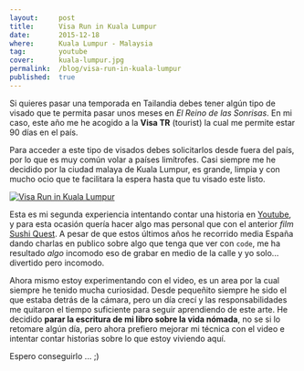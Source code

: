 ```yaml
---
layout:     post
title:      Visa Run in Kuala Lumpur
date:       2015-12-18
where:      Kuala Lumpur - Malaysia
tag:        youtube
cover:      kuala-lumpur.jpg
permalink:  /blog/visa-run-in-kuala-lumpur
published:  true
---
```


Si quieres pasar una temporada en Tailandia debes tener algún tipo de visado que te permita pasar unos meses en *El Reino de las Sonrisas*. En mi caso, este año me he acogido a la **Visa TR** (tourist) la cual me permite estar 90 días en el país.

Para acceder a este tipo de visados debes solicitarlos desde fuera del país, por lo que es muy común volar a países limítrofes. Casi siempre me he decidido por la ciudad malaya de Kuala Lumpur, es grande, limpia y con mucho ocio que te facilitara la espera hasta que tu visado este listo.

[![Visa Run in Kuala Lumpur](/assets/images/posts/youtube-visa-run.jpg)](https://www.youtube.com/watch?v=2omNzuccSMs)
 
Esta es mi segunda experiencia intentando contar una historia en [Youtube](https://www.youtube.com/channel/UC_9KPhtBAnvT2yxF-GChKnQ), y para esta ocasión quería hacer algo mas personal que con el anterior *film* [Sushi Quest](https://www.youtube.com/watch?v=2omNzuccSMs). A pesar de que estos últimos años he recorrido media España dando charlas en publico sobre algo que tenga que ver con `code`, me ha resultado *algo* incomodo eso de grabar en medio de la calle y yo solo... divertido pero incomodo. 

Ahora mismo estoy experimentando con el video, es un area por la cual siempre he tenido mucha curiosidad. Desde pequeñito siempre he sido el que estaba detrás de la cámara, pero un día crecí y las responsabilidades me quitaron el tiempo suficiente para seguir aprendiendo de este arte. He decidido **parar la escritura de mi libro sobre la vida nómada**, no se si lo retomare algún día, pero ahora prefiero mejorar mi técnica con el video e intentar contar historias sobre lo que estoy viviendo aquí.

Espero conseguirlo ... ;) 
